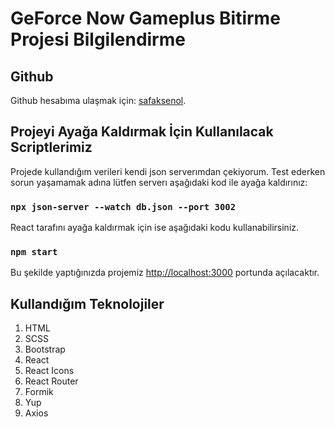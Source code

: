 # GeForce Now Gameplus Bitirme Projesi Bilgilendirme

## Github

Github hesabıma ulaşmak için: [safaksenol](https://github.com/safaksenoleem).

## Projeyi Ayağa Kaldırmak İçin Kullanılacak Scriptlerimiz

Projede kullandığım verileri kendi json serverımdan çekiyorum. Test ederken sorun yaşamamak adına lütfen serverı aşağıdaki kod ile ayağa kaldırınız:

### `npx json-server --watch db.json --port 3002`

React tarafını ayağa kaldırmak için ise aşağıdaki kodu kullanabilirsiniz.

### `npm start`

Bu şekilde yaptığınızda projemiz [http://localhost:3000](http://localhost:3000) portunda açılacaktır.

## Kullandığım Teknolojiler

1. HTML
2. SCSS
3. Bootstrap
4. React
5. React Icons
6. React Router
7. Formik
8. Yup
9. Axios

